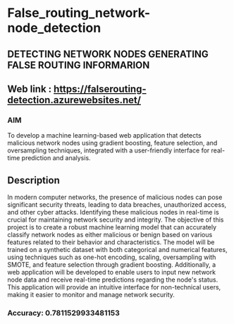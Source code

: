 # False_routing_network-node_detection

## DETECTING NETWORK NODES GENERATING FALSE ROUTING INFORMARION

## Web link : https://falserouting-detection.azurewebsites.net/

### AIM
To develop a machine learning-based web application that detects malicious network nodes using gradient boosting, feature selection, and oversampling techniques, integrated with a user-friendly interface for real-time prediction and analysis. 

## Description
In modern computer networks, the presence of malicious nodes can pose significant security threats, leading to data breaches, unauthorized access, and other cyber attacks. Identifying these malicious nodes in real-time is crucial for maintaining network security and integrity. The objective of this project is to create a robust machine learning model that can accurately classify network nodes as either malicious or benign based on various features related to their behavior and characteristics. The model will be trained on a synthetic dataset with both categorical and numerical features, using techniques such as one-hot encoding, scaling, oversampling with SMOTE, and feature selection through gradient boosting. Additionally, a web application will be developed to enable users to input new network node data and receive real-time predictions regarding the node's status. This application will provide an intuitive interface for non-technical users, making it easier to monitor and manage network security.

### Accuracy: 0.7811529933481153
